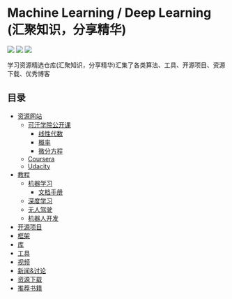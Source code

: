 # Machine Learning / Deep Learning (汇聚知识，分享精华)

[![](https://jaywcjlove.github.io/sb/ico/awesome.svg)](#目录) [![](https://jaywcjlove.github.io/sb/lang/chinese.svg)](https://github.com/crazycodeboy/react-native-awesome) [![](https://jaywcjlove.github.io/sb/lang/english.svg)](https://github.com/jondot/awesome-react-native) 

学习资源精选仓库(汇聚知识，分享精华)汇集了各类算法、工具、开源项目、资源下载、优秀博客

## 目录

* [资源网站](#资源网站)
	* [可汗学院公开课](#kehan)
		* [线性代数](#线性代数)	
		* [概率](#概率)	
		* [微分方程](#微分方程)	
	* [Coursera](#Coursera)
	* [Udacity](#Udacity)
* [教程](#教程)
	* [机器学习](#机器学习)	
		* [文档手册](#文档手册)	
	* [深度学习](#深度学习)	  
	* [无人驾驶](#无人驾驶)
	* [机器人开发](#机器人开发)	 
* [开源项目](#开源app)
* [框架](#框架)
* [库](#库)
* [工具](#工具)
* [视频](#视频)
* [新闻&讨论](#新闻讨论)
* [资源下载](#资源下载)
* [推荐书籍](#推荐书籍)
  
